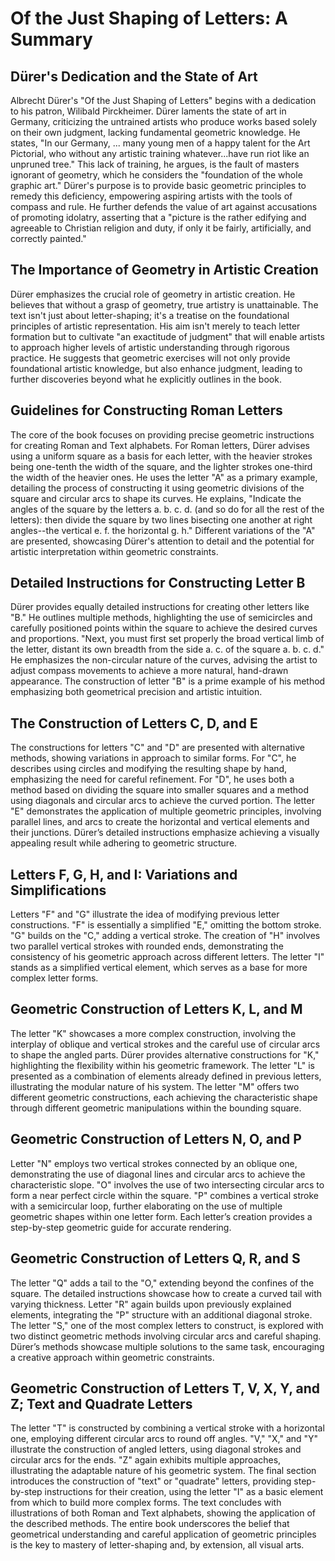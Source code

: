 # Of the Just Shaping of Letters: A Summary

## Dürer's Dedication and the State of Art

Albrecht Dürer's "Of the Just Shaping of Letters" begins with a dedication to his patron, Wilibald Pirckheimer.  Dürer laments the state of art in Germany, criticizing the untrained artists who produce works based solely on their own judgment, lacking fundamental geometric knowledge. He states, "In our Germany, ... many young men of a happy talent for the Art Pictorial, who without any artistic training whatever...have run riot like an unpruned tree." This lack of training, he argues, is the fault of masters ignorant of geometry, which he considers the "foundation of the whole graphic art."  Dürer's purpose is to provide basic geometric principles to remedy this deficiency, empowering aspiring artists with the tools of compass and rule. He further defends the value of art against accusations of promoting idolatry, asserting that a "picture is the rather edifying and agreeable to Christian religion and duty, if only it be fairly, artificially, and correctly painted."

##  The Importance of Geometry in Artistic Creation

Dürer emphasizes the crucial role of geometry in artistic creation.  He believes that without a grasp of geometry, true artistry is unattainable. The text isn't just about letter-shaping; it's a treatise on the foundational principles of artistic representation.  His aim isn't merely to teach letter formation but to cultivate "an exactitude of judgment" that will enable artists to approach higher levels of artistic understanding through rigorous practice.  He suggests that geometric exercises will not only provide foundational artistic knowledge, but also enhance judgment, leading to further discoveries beyond what he explicitly outlines in the book.

##  Guidelines for Constructing Roman Letters

The core of the book focuses on providing precise geometric instructions for creating Roman and Text alphabets.  For Roman letters, Dürer advises using a uniform square as a basis for each letter, with the heavier strokes being one-tenth the width of the square, and the lighter strokes one-third the width of the heavier ones.  He uses the letter "A" as a primary example, detailing the process of constructing it using geometric divisions of the square and circular arcs to shape its curves.  He explains, "Indicate the angles of the square by the letters a. b. c. d. (and so do for all the rest of the letters): then divide the square by two lines bisecting one another at right angles--the vertical e. f. the horizontal g. h."  Different variations of the "A" are presented, showcasing Dürer's attention to detail and the potential for artistic interpretation within geometric constraints.

## Detailed Instructions for Constructing Letter B

Dürer provides equally detailed instructions for creating other letters like "B." He outlines multiple methods, highlighting the use of semicircles and carefully positioned points within the square to achieve the desired curves and proportions. "Next, you must first set properly the broad vertical limb of the letter, distant its own breadth from the side a. c. of the square a. b. c. d." He emphasizes the non-circular nature of the curves, advising the artist to adjust compass movements to achieve a more natural, hand-drawn appearance.  The construction of letter "B" is a prime example of his method emphasizing both geometrical precision and artistic intuition.

##  The Construction of Letters C, D, and E

The constructions for letters "C" and "D" are presented with alternative methods, showing variations in approach to similar forms. For "C", he describes using circles and modifying the resulting shape by hand, emphasizing the need for careful refinement. For "D", he uses both a method based on dividing the square into smaller squares and a method using diagonals and circular arcs to achieve the curved portion.  The letter "E" demonstrates the application of multiple geometric principles, involving parallel lines, and arcs to create the horizontal and vertical elements and their junctions. Dürer’s detailed instructions emphasize achieving a visually appealing result while adhering to geometric structure.


##  Letters F, G, H, and I: Variations and Simplifications

Letters "F" and "G" illustrate the idea of modifying previous letter constructions. "F" is essentially a simplified "E," omitting the bottom stroke. "G" builds on the "C," adding a vertical stroke.  The creation of "H" involves two parallel vertical strokes with rounded ends, demonstrating the consistency of his geometric approach across different letters. The letter "I" stands as a simplified vertical element, which serves as a base for more complex letter forms.

##  Geometric Construction of Letters K, L, and M

The letter "K" showcases a more complex construction, involving the interplay of oblique and vertical strokes and the careful use of circular arcs to shape the angled parts. Dürer provides alternative constructions for "K," highlighting the flexibility within his geometric framework. The letter "L" is presented as a combination of elements already defined in previous letters, illustrating the modular nature of his system. The letter "M" offers two different geometric constructions, each achieving the characteristic shape through different geometric manipulations within the bounding square.

##  Geometric Construction of Letters N, O, and P

Letter "N" employs two vertical strokes connected by an oblique one, demonstrating the use of diagonal lines and circular arcs to achieve the characteristic slope. "O" involves the use of two intersecting circular arcs to form a near perfect circle within the square.  "P" combines a vertical stroke with a semicircular loop, further elaborating on the use of multiple geometric shapes within one letter form.  Each letter’s creation provides a step-by-step geometric guide for accurate rendering.

##  Geometric Construction of Letters Q, R, and S

The letter "Q" adds a tail to the "O," extending beyond the confines of the square. The detailed instructions showcase how to create a curved tail with varying thickness.  Letter "R" again builds upon previously explained elements, integrating the "P" structure with an additional diagonal stroke. The letter "S," one of the most complex letters to construct, is explored with two distinct geometric methods involving circular arcs and careful shaping.  Dürer’s methods showcase multiple solutions to the same task, encouraging a creative approach within geometric constraints.

##  Geometric Construction of Letters T, V, X, Y, and Z; Text and Quadrate Letters

The letter "T" is constructed by combining a vertical stroke with a horizontal one, employing different circular arcs to round off angles. "V," "X," and "Y" illustrate the construction of angled letters, using diagonal strokes and circular arcs for the ends.  "Z" again exhibits multiple approaches, illustrating the adaptable nature of his geometric system. The final section introduces the construction of "text" or "quadrate" letters, providing step-by-step instructions for their creation, using the letter "I" as a basic element from which to build more complex forms.  The text concludes with illustrations of both Roman and Text alphabets, showing the application of the described methods.  The entire book underscores the belief that geometrical understanding and careful application of geometric principles is the key to mastery of letter-shaping and, by extension, all visual arts.
